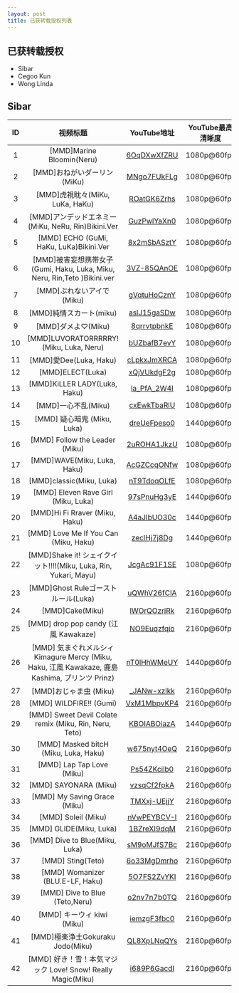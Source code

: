 ```yaml
---
layout: post
title: 已获转载授权列表
---
```


已获转载授权
---
+ Sibar
+ Cegoo Kun
+ Wong Linda

Sibar
---

|ID|视频标题|YouTube地址|YouTube最高清晰度|bilibili地址|  
|:---:|:---:|:---:|:---:|:---:|  
|1|[MMD]Marine Bloomin(Neru)|[6OqDXwXfZRU](https://youtu.be/6OqDXwXfZRU)|1080p@60fps|---|  
|2|[MMD]おねがいダーリン(MiKu)|[MNgo7FUkFLg](https://youtu.be/MNgo7FUkFLg)|1080p@60fps|---|  
|3|[MMD]虎視眈々(MiKu, LuKa, HaKu)|[ROatGK6Zrhs](https://youtu.be/ROatGK6Zrhs)|1080p@60fps|---|  
|4|[MMD]アンデッドエネミー(MiKu, NeRu, Rin)Bikini.Ver|[GuzPwlYaXn0](https://youtu.be/GuzPwlYaXn0)|1080p@60fps|---|  
|5|[MMD] ECHO (GuMi, HaKu, LuKa)Bikini.Ver|[8x2mSbASztY](https://youtu.be/8x2mSbASztY)|1080p@60fps|---|  
|6|[MMD]被害妄想携帯女子 (Gumi, Haku, Luka, Miku, Neru, Rin,Teto )Bikini.ver|[3VZ-85QAnOE](https://youtu.be/3VZ-85QAnOE)|1080p@60fps|---|  
|7|[MMD]ぶれないアイで(Miku)|[gVqtuHoCznY](https://youtu.be/gVqtuHoCznY)|1080p@60fps|---|  
|8|[MMD]純情スカート(miku)|[aslJ15gaSDw](https://youtu.be/aslJ15gaSDw)|1080p@60fps|---|  
|9|[MMD]ダメよ♡(Miku)|[8qrrvtpbnkE](https://youtu.be/8qrrvtpbnkE)|1080p@60fps|---|  
|10|[MMD]LUVORATORRRRRY!(Miku, Luka, Neru)|[bUZbafB7evY](https://youtu.be/bUZbafB7evY)|1080p@60fps|---|  
|11|[MMD]愛Dee(Luka, Haku)|[cLpkxJmXRCA](https://youtu.be/cLpkxJmXRCA)|1080p@60fps|---|  
|12|[MMD]ELECT(Luka)|[xQjVUkdgF2g](https://youtu.be/xQjVUkdgF2g)|1080p@60fps|---|  
|13|[MMD]KiLLER LADY(Luka, Haku)|[la_PfA_2W4I](https://youtu.be/la_PfA_2W4I)|1080p@60fps|---|  
|14|[MMD]一心不乱(Miku)|[cxEwkTbaRlU](https://youtu.be/cxEwkTbaRlU)|1080p@60fps|---|  
|15|[MMD] 疑心暗鬼 (Miku, Luka)|[dreUeFpeso0](https://youtu.be/dreUeFpeso0)|1440p@60fps|---|  
|16|[MMD] Follow the Leader (Miku)|[2uROHA1JkzU](https://youtu.be/2uROHA1JkzU)|1080p@60fps|---|  
|17|[MMD]WAVE(Miku, Luka, Haku)|[AcGZCcqONfw](https://youtu.be/AcGZCcqONfw)|1080p@60fps|---|  
|18|[MMD]classic(Miku, Luka)|[nT9TdoqOLfE](https://youtu.be/nT9TdoqOLfE)|1080p@60fps|---|  
|19|[MMD] Eleven Rave Girl (Miku, Luka)|[97sPnuHg3yE](https://youtu.be/97sPnuHg3yE)|1440p@60fps|---|  
|20|[MMD]Hi Fi Rraver (Miku, Haku)|[A4aJIbUO30c](https://youtu.be/A4aJIbUO30c)|1440p@60fps|---|  
|21|[MMD] Love Me If You Can (Miku, Haku)|[zeclHj7j8Dg](https://youtu.be/zeclHj7j8Dg)|1440p@60fps|  
|22|[MMD]Shake it! シェイクイット!!!!(Miku, Luka, Rin, Yukari, Mayu)|[JcgAc91F1SE](https://youtu.be/JcgAc91F1SE)|1080p@60fps|---|  
|23|[MMD]Ghost Ruleゴーストルール(Luka)|[uQWhV26fClA](https://youtu.be/uQWhV26fClA)|2160p@60fps|---|  
|24|[MMD]Cake(Miku)|[lWOrQOzriRk](https://youtu.be/lWOrQOzriRk)|2160p@60fps|---|  
|25|[MMD] drop pop candy (江風 Kawakaze)|[NO9Euqzfqio](https://youtu.be/NO9Euqzfqio)|2160p@60fps|---|  
|26|[MMD] 気まぐれメルシィKimagure Mercy (Miku, Haku, 江風 Kawakaze, 鹿島 Kashima, プリンツ Prinz)|[nT0lHhWMeUY](https://youtu.be/nT0lHhWMeUY)|1440p@60fps|---|  
|27|[MMD]おじゃま虫 (Miku)|[_JANw-xzlkk](https://youtu.be/_JANw-xzlkk)|2160p@60fps|---|  
|28|[MMD] WILDFIRE!! (Gumi)|[VxM1MbpvKP4](https://youtu.be/VxM1MbpvKP4)|2160p@60fps|---|  
|29|[MMD] Sweet Devil Colate remix (Miku, Rin, Neru, Teto)|[KBOIABOiazA](https://www.youtube.com/watch?v=KBOIABOiazA)|1440p@60fps|---|  
|30|[MMD] Masked bitcH (Miku, Luka, Haku)|[w675nyt4OeQ](https://www.youtube.com/watch?v=w675nyt4OeQ)|2160p@60fps|---|  
|31|[MMD] Lap Tap Love (Miku)|[Ps54ZKcilb0](https://www.youtube.com/watch?v=Ps54ZKcilb0)|2160p@60fps|---|  
|32|[MMD] SAYONARA (Miku)|[vzsqCf2fpkA](https://www.youtube.com/watch?v=vzsqCf2fpkA)|2160p@60fps|---|  
|33|[MMD] My Saving Grace (Miku)|[TMXxj-UEjjY](https://www.youtube.com/watch?v=TMXxj-UEjjY)|2160p@60fps|---|  
|34|[MMD] Soleil (Miku)|[nVwPEYBCV-I](https://www.youtube.com/watch?v=nVwPEYBCV-I)|2160p@60fps|---|  
|35|[MMD] GLIDE(Miku, Luka)|[1BZreXI9dqM](https://www.youtube.com/watch?v=1BZreXI9dqM)|2160p@60fps|---|  
|36|[MMD] Dive to Blue(Miku, Luka)|[sM9oMJfS7Bc](https://www.youtube.com/watch?v=sM9oMJfS7Bc)|2160p@60fps|---|  
|37|[MMD] Sting(Teto)|[6o33MgDmrho](https://www.youtube.com/watch?v=6o33MgDmrho)|2160p@60fps|---|  
|38|[MMD] Womanizer (BLU.E-LF, Haku)|[5O7FS2ZvYKI](https://www.youtube.com/watch?v=5O7FS2ZvYKI)|2160p@60fps|---|  
|39|[MMD] Dive to Blue (Teto,Neru)|[o2nv7n7b0TQ](https://www.youtube.com/watch?v=o2nv7n7b0TQ)|2160p@60fps|---|  
|40|[MMD] キーウィ kiwi (Miku)|[iemzgF3fbc0](https://www.youtube.com/watch?v=iemzgF3fbc0)|2160p@60fps|---|  
|41|[MMD]極楽浄土Gokuraku Jodo(Miku)|[QL8XpLNqQYs](https://www.youtube.com/watch?v=QL8XpLNqQYs)|2160p@60fps|---|  
|42|[MMD] 好き！雪！本気マジック Love! Snow! Really Magic(Miku)|[i689P6GacdI](https://www.youtube.com/watch?v=i689P6GacdI)|2160p@60fps|---|  